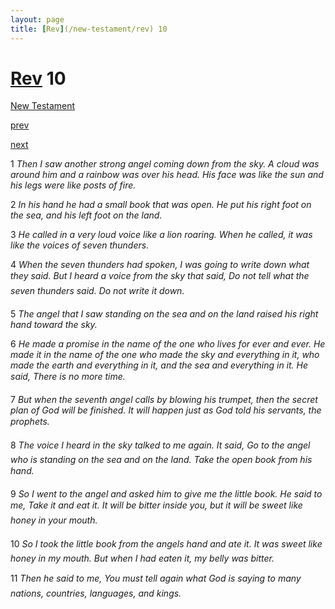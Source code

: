 ```yaml
---
layout: page
title: [Rev](/new-testament/rev) 10
---
```


# [Rev](/new-testament/rev) 10

[New Testament](/new-testament)


[prev](/new-testament/rev/rev-9.html)


[next](/new-testament/rev/rev-11.html)

1 _Then I saw another strong angel coming down from the sky. A cloud was around him and a rainbow was over his head. His face was like the sun and his legs were like posts of fire._

2 _In his hand he had a small book that was open. He put his right foot on the sea, and his left foot on the land._

3 _He called in a very loud voice like a lion roaring. When he called, it was like the voices of seven thunders._

4 _When the seven thunders had spoken, I was going to write down what they said. But I heard a voice from the sky that said, Do not tell what the seven thunders said. Do not write it down._

5 _The angel that I saw standing on the sea and on the land raised his right hand toward the sky._

6 _He made a promise in the name of the one who lives for ever and ever. He made it in the name of the one who made the sky and everything in it, who made the earth and everything in it, and the sea and everything in it. He said, There is no more time._

7 _But when the seventh angel calls by blowing his trumpet, then the secret plan of God will be finished. It will happen just as God told his servants, the prophets._

8 _The voice I heard in the sky talked to me again. It said, Go to the angel who is standing on the sea and on the land. Take the open book from his hand._

9 _So I went to the angel and asked him to give me the little book. He said to me, Take it and eat it. It will be bitter inside you, but it will be sweet like honey in your mouth._

10 _So I took the little book from the angels hand and ate it. It was sweet like honey in my mouth. But when I had eaten it, my belly was bitter._

11 _Then he said to me, You must tell again what God is saying to many nations, countries,  languages, and kings._

